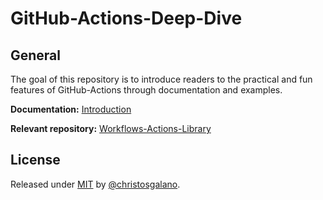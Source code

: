 # GitHub-Actions-Deep-Dive

## General

The goal of this repository is to introduce readers to the practical and fun features of GitHub-Actions through documentation and examples.

**Documentation:** [Introduction](docs/introduction.md)

**Relevant repository:** [Workflows-Actions-Library](https://github.com/christosgalano/Workflows-Actions-Library)

## License

Released under [MIT](/LICENSE) by [@christosgalano](https://github.com/christosgalano).
